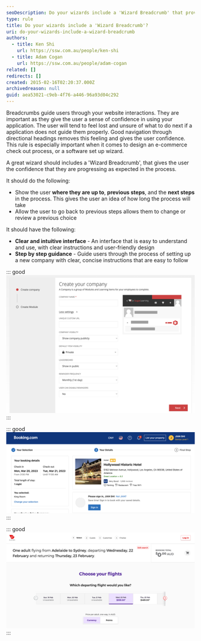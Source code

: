 ```yaml
---
seoDescription: Do your wizards include a 'Wizard Breadcrumb' that provides step-by-step guidance, allowing users to track their progress and make informed decisions?
type: rule
title: Do your wizards include a 'Wizard Breadcrumb'?
uri: do-your-wizards-include-a-wizard-breadcrumb
authors:
  - title: Ken Shi
    url: https://ssw.com.au/people/ken-shi
  - title: Adam Cogan
    url: https://ssw.com.au/people/adam-cogan
related: []
redirects: []
created: 2015-02-16T02:20:37.000Z
archivedreason: null
guid: aea53021-c9eb-4f76-a446-96a93d04c292
---
```


Breadcrumbs guide users through your website interactions. They are important as they give the user a sense of confidence in using your application. The user will tend to feel lost and unsure of what to do next if a application does not guide them properly. Good navigation through directional headings removes this feeling and gives the user confidence. This rule is especially important when it comes to design an e-commerce check out process, or a software set up wizard.

<!--endintro-->

A great wizard should includes a 'Wizard Breadcrumb', that gives the user the confidence that they are progressing as expected in the process.

It should do the following:

- Show the user **where they are up to**, **previous steps**, and the **next steps** in the process. This gives the user an idea of how long the process will take
- Allow the user to go back to previous steps allows them to change or review a previous choice

It should have the following:

- **Clear and intuitive interface** - An interface that is easy to understand and use, with clear instructions and user-friendly design
- **Step by step guidance** - Guide users through the process of setting up a new company with clear, concise instructions that are easy to follow

::: good
![Figure: Good example - SugarLearning's "Create your company" wizard](sugarlearning-wizard.png)
:::

::: good
![Figure: Good example - The heading from booking.com shows the user at what stage of the ordering process they are at, and what they can expect next. This covers the whole billing process](booking-wizard.png)
:::

::: good
![Figure: Good example - Virgin Australia uses a more subtle but also effective approach](virginblue-wizard.png)
:::
